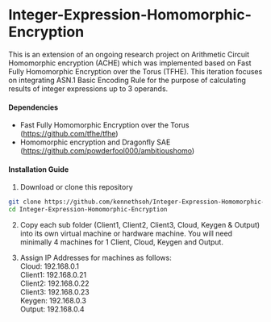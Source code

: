 # Integer-Expression-Homomorphic-Encryption

This is an extension of an ongoing research project on Arithmetic Circuit Homomorphic encryption (ACHE) which was implemented based on Fast Fully Homomorphic Encryption over the Torus (TFHE). This iteration focuses on integrating ASN.1 Basic Encoding Rule for the purpose of calculating results of integer expressions up to 3 operands.

#### Dependencies

* Fast Fully Homomorphic Encryption over the Torus (https://github.com/tfhe/tfhe)
* Homomorphic encryption and Dragonfly SAE (https://github.com/powderfool000/ambitioushomo)

#### Installation Guide
1. Download or clone this repository
```bash
git clone https://github.com/kennethsoh/Integer-Expression-Homomorphic-Encryption.git
cd Integer-Expression-Homomorphic-Encryption
```

2. Copy each sub folder (Client1, Client2, Client3, Cloud, Keygen & Output) into its own virtual machine or hardware machine. You will need minimally 4 machines for 1 Client, Cloud, Keygen and Output.

3. Assign IP Addresses for machines as follows:<br>
Cloud:    192.168.0.1<br>
Client1:  192.168.0.21<br>
Client2:  192.168.0.22<br>
Client3:  192.168.0.23<br>
Keygen:   192.168.0.3<br>
Output:   192.168.0.4<br>

